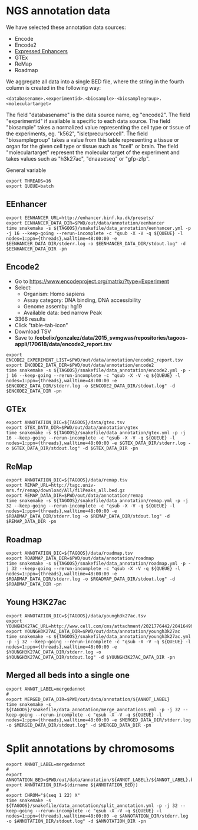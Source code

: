 # NGS annotation data

We have selected these annotation data sources:

- Encode
- Encode2
- [Expressed Enhancers](http://enhancer.binf.ku.dk/presets/)
- GTEx
- ReMap
- Roadmap

We aggregate all data into a single BED file, where the string in the fourth column is created in the following way:

~~~
<databasename>.<experimentid>.<biosample>-<biosamplegroup>.<moleculartarget>
~~~

The field "databasename" is the data source name, eg "encode2".
The field "experimentid" if available is specific to each data source.
The field "biosample" takes a normalized value representing the cell type or tissue of the experiments, eg. "k562", "isletprecursorcell".
The field "biosamplegroup" takes a value from this table representing a tissue or organ for the given cell type or tissue such as "tcell" or brain.
The field "moleculartarget" represent the molecular target of the experiment and takes values such as "h3k27ac", "dnaaseseq" or "gfp-zfp".

General variable

~~~
export THREADS=16
export QUEUE=batch
~~~

## EEnhancer

~~~
export EENHANCER_URL=http://enhancer.binf.ku.dk/presets/
export EENHANCER_DATA_DIR=$PWD/out/data/annotation/eenhancer
time snakemake -s ${TAGOOS}/snakefile/data_annotation/eenhancer.yml -p -j 16 --keep-going --rerun-incomplete -c "qsub -X -V -q ${QUEUE} -l nodes=1:ppn={threads},walltime=48:00:00 -e $EENHANCER_DATA_DIR/stderr.log -o $EENHANCER_DATA_DIR/stdout.log" -d $EENHANCER_DATA_DIR -pn
~~~

## Encode2

- Go to https://www.encodeproject.org/matrix/?type=Experiment
- Select:
    * Organism: Homo sapiens
    * Assay category: DNA binding, DNA accessibility
    * Genome assemby: hg19
    * Available data: bed narrow Peak
- 3366 results
- Click "table-tab-icon"
- Download TSV
- Save to __/cobelix/gonzalez/data/2015_svmgwas/repositories/tagoos-appli/170618/data/encode2_report.tsv__

~~~
export ENCODE2_EXPERIMENT_LIST=$PWD/out/data/annotation/encode2_report.tsv
export ENCODE2_DATA_DIR=$PWD/out/data/annotation/encode2
time snakemake -s ${TAGOOS}/snakefile/data_annotation/encode2.yml -p -j 16 --keep-going --rerun-incomplete -c "qsub -X -V -q ${QUEUE} -l nodes=1:ppn={threads},walltime=48:00:00 -e $ENCODE2_DATA_DIR/stderr.log -o $ENCODE2_DATA_DIR/stdout.log" -d $ENCODE2_DATA_DIR -pn
~~~

## GTEx

~~~
export ANNOTATION_DIC=${TAGOOS}/data/gtex.tsv
export GTEX_DATA_DIR=$PWD/out/data/annotation/gtex
time snakemake -s ${TAGOOS}/snakefile/data_annotation/gtex.yml -p -j 16 --keep-going --rerun-incomplete -c "qsub -X -V -q ${QUEUE} -l nodes=1:ppn={threads},walltime=48:00:00 -e $GTEX_DATA_DIR/stderr.log -o $GTEX_DATA_DIR/stdout.log" -d $GTEX_DATA_DIR -pn
~~~

## ReMap

~~~
export ANNOTATION_DIC=${TAGOOS}/data/remap.tsv
export REMAP_URL=http://tagc.univ-mrs.fr/remap/download/All/filPeaks_all.bed.gz
export REMAP_DATA_DIR=$PWD/out/data/annotation/remap
time snakemake -s ${TAGOOS}/snakefile/data_annotation/remap.yml -p -j 32 --keep-going --rerun-incomplete -c "qsub -X -V -q ${QUEUE} -l nodes=1:ppn={threads},walltime=48:00:00 -e $ROADMAP_DATA_DIR/stderr.log -o $REMAP_DATA_DIR/stdout.log" -d $REMAP_DATA_DIR -pn
~~~

## Roadmap

~~~
export ANNOTATION_DIC=${TAGOOS}/data/roadmap.tsv
export ROADMAP_DATA_DIR=$PWD/out/data/annotation/roadmap
time snakemake -s ${TAGOOS}/snakefile/data_annotation/roadmap.yml -p -j 32 --keep-going --rerun-incomplete -c "qsub -X -V -q ${QUEUE} -l nodes=1:ppn={threads},walltime=48:00:00 -e $ROADMAP_DATA_DIR/stderr.log -o $ROADMAP_DATA_DIR/stdout.log" -d $ROADMAP_DATA_DIR -pn
~~~

## Young H3K27ac

~~~
export ANNOTATION_DIC=${TAGOOS}/data/youngh3k27ac.tsv
export YOUNGH3K27AC_URL=http://www.cell.com/cms/attachment/2021776442/2041649929/mmc8.zip
export YOUNGH3K27AC_DATA_DIR=$PWD/out/data/annotation/youngh3k27ac
time snakemake -s ${TAGOOS}/snakefile/data_annotation/youngh3k27ac.yml -p -j 32 --keep-going --rerun-incomplete -c "qsub -X -V -q ${QUEUE} -l nodes=1:ppn={threads},walltime=48:00:00 -e $YOUNGH3K27AC_DATA_DIR/stderr.log -o $YOUNGH3K27AC_DATA_DIR/stdout.log" -d $YOUNGH3K27AC_DATA_DIR -pn
~~~

## Merged all beds into a single one

~~~
export ANNOT_LABEL=mergedannot
#
export MERGED_DATA_DIR=$PWD/out/data/annotation/${ANNOT_LABEL}
time snakemake -s ${TAGOOS}/snakefile/data_annotation/merge_annotations.yml -p -j 32 --keep-going --rerun-incomplete -c "qsub -X -V -q ${QUEUE} -l nodes=1:ppn={threads},walltime=48:00:00 -e $MERGED_DATA_DIR/stderr.log -o $MERGED_DATA_DIR/stdout.log" -d $MERGED_DATA_DIR -pn
~~~

# Split annotations by chromosoms

~~~
export ANNOT_LABEL=mergedannot
#
export ANNOTATION_BED=$PWD/out/data/annotation/${ANNOT_LABEL}/${ANNOT_LABEL}.bed
export ANNOTATION_DIR=$(dirname ${ANNOTATION_BED})
#
export CHROM="$(seq 1 22) X"
time snakemake -s ${TAGOOS}/snakefile/data_annotation/split_annotation.yml -p -j 32 --keep-going --rerun-incomplete -c "qsub -X -V -q ${QUEUE} -l nodes=1:ppn={threads},walltime=48:00:00 -e $ANNOTATION_DIR/stderr.log -o $ANNOTATION_DIR/stdout.log" -d $ANNOTATION_DIR -pn
~~~


